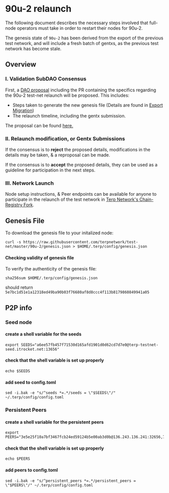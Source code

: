# 90u-2 relaunch

The following document describes the necessary steps involved that full-node operators
must take in order to restart their nodes for 90u-2.

The genesis state of `90u-2` has been derived from the export of the previous test network, and will include a fresh batch of gentxs, as the previous test network has become stale. 

## Overview

### I. Validation SubDAO Consensus 

First, a [DAO proposal](https://daodao.zone/dao/juno1wpq03vzv4f9fczss0sqt4xxfmxel6zmhdxal68lg8qpa7cgzj25sy3k3dt/) including the PR containing the specifics regarding the 90u-2 test-net relaunch will be proposed. This includes:

- Steps taken to generate the new genesis file (Details are found in [Export Migration](./docs/export-migration.md))
- The relaunch timeline, including the gentx submission.

The proposal can be found [here.](./docs/proposal.md)

### II. Relaunch modification, or Gentx Submissions

If the consensus is to **reject** the proposed details, modifications in the details may be taken, & a reproposal can be made. 

If the consensus is to **accept** the proposed details, they can be used as a guideline for participation in the next steps. 

### III. Network Launch

Node setup instructions, & Peer endpoints can be available for anyone to participate in the relaunch of the test network in  [Terp Network's Chain-Registry Fork](https://github.com/terpnetwork/chain-registry).

## Genesis File 
To download the genesis file to your initalized node:
```
curl -s https://raw.githubusercontent.com/terpnetwork/test-net/master/90u-2/genesis.json > $HOME/.terp/config/genesis.json
```
#### Checking validity of genesis file
To verify the authenticity of the genesis file:
```
sha256sum $HOME/.terp/config/genesis.json 
```
should return `5e7bc1d51e1a12318ed49ba90b03f76680af8d8ccc4f113b8179860849941a05`

## P2P info

### Seed node

#### create a shell variable for the seeds 
```
export SEEDS="a6ee57fb457f71530d165afd1901d0d62cd7d7e0@terp-testnet-seed.itrocket.net:13656"
```
#### check that the shell variable is set up properly
```
echo $SEEDS
```

#### add seed to config.toml
```
sed -i.bak -e "s/^seeds *=.*/seeds = \"$SEEDS\"/" ~/.terp/config/config.toml
```

### Persistent Peers

#### create a shell variable for the persistent peers
```
export PEERS="3e5e25f10a7bf3467fcb24ed59124b5e00ab3d0b@136.243.136.241:32656,79ba637ef59c94ba41c870806903b4e907594f32@65.109.174.30:26656"
```
#### check that the shell variable is set up properly
```
echo $PEERS
```
#### add peers to config.toml
```
sed -i.bak -e "s/^persistent_peers *=.*/persistent_peers = \"$PEERS\"/" ~/.terp/config/config.toml
```